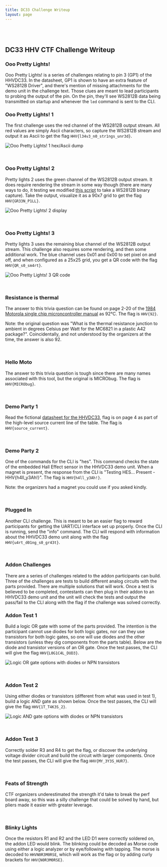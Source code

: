 ```yaml
---
title: DC33 Challenge Writeup
layout: page
---
```


<br/>
<br/>

## DC33 HHV CTF Challenge Writeup

### Ooo Pretty Lights!

Ooo Pretty Lights! is a series of challenges relating to pin 3 (GP1) of the HHVDC33. In the datasheet, GP1 is shown to have an extra feature of "WS2812B Driver", and there's mention of missing attachments for the demo unit in the challenge text. Those clues are meant to lead participants to probing the output of the pin. On the pin, they'll see WS2812B data being transmitted on startup and whenever the `led` command is sent to the CLI.

### Ooo Pretty Lights! 1

The first challenge uses the red channel of the WS2812B output stream. All red values are simply Ascii characters, so capture the WS2812B stream and output it as Ascii to get the flag `HHV{l34v3_n0_str1ngs_unr3d}`.

![Ooo Pretty Lights! 1 hex/Ascii dump](/assets/images/dc33/pretty_lights1.png)

<br/>

### Ooo Pretty Lights! 2

Pretty lights 2 uses the green channel of the WS2812B output stream. It does require rendering the stream in some way though (there are many ways to do, it testing we modified [this script](https://github.com/relwin/NeoPill/blob/main/stripsim.py) to take a WS2812B binary capture). Take the output, visualize it as a 90x7 grid to get the flag `HHV{GR33N_P1LL}`.

![Ooo Pretty Lights! 2 display](/assets/images/dc33/pretty_lights2.png)

<br/>

### Ooo Pretty Lights! 3

Pretty lights 3 uses the remaining blue channel of the WS2812B output stream. This challenge also requires some rendering, and then some additional work. The blue channel uses 0x01 and 0x00 to set pixel on and off, and when configured as a 25x25 grid, you get a QR code with the flag `HHV{QR_s0_sm4rt}`.

![Ooo Pretty Lights! 3 QR code](/assets/images/dc33/pretty_lights3.jpeg)

<br/>

### Resistance is thermal

The answer to this trivia question can be found on page 2-20 of the [1984 Motorola single chip microncontroller manual](https://archive.org/details/bitsavers_motoroladaipMicrocontrollerData_42672102/page/n39/mode/2up) as 92°C. The flag is `HHV{92}`.

Note: the original question was "What is the thermal resistance junction to ambient in degrees Celsius per Watt for the MC6821 in a plastic A42 package?". Coincidentally, and not understood by the organizers at the time, the answer is also 92.

<br/>

### Hello Moto

The answer to this trivia question is tough since there are many names associated with this tool, but the original is MICRObug. The flag is `HHV{MICRObug}`.

<br/>

### Demo Party 1

Read the fictional [datasheet for the HHVDC33](/assets/challenges/dc33/HHVDC33.pdf), flag is on page 4 as part of the high-level source current line of the table. The flag is `HHV{source_current}`.

<br/>

### Demo Party 2

One of the commands for the CLI is "hes". This command checks the state of the embedded Hall Effect sensor in the HHVDC33 demo unit. When a magnet is present, the response from the CLI is "Testing HES... Present - HHV{h4ll_y3Ah!}". The flag is `HHV{h4ll_y3Ah!}`.

Note: the organizers had a magnet you could use if you asked kindly.

<br/>

### Plugged In

Another CLI challenge. This is meant to be an easier flag to reward participants for getting the UART/CLI interface set up properly. Once the CLI is running, send the "info" command. The CLI will respond with information about the HHVDC33 demo unit along with the flag `HHV{u4rt_d01ng_s0_gr43t}`.

<br/>

### Addon Challenges

There are a series of challenges related to the addon participants can build. Three of the challenges are tests to build different analog circuits with the parts provided. There are multiple solutions that will work. Once a test is believed to be completed, contestants can then plug in their addon to an HHVDC33 demo unit and the unit will check the tests and output the pass/fail to the CLI along with the flag if the challenge was solved correctly.

### Addon Test 1

Build a logic OR gate with some of the parts provided. The intention is the participant cannot use diodes for both logic gates, nor can they use transistors for both logic gates, so one will use diodes and the other transistors (unless they dig components from the parts table). Below are the diode and transistor versions of an OR gate. Once the test passes, the CLI will give the flag `HHV{L0G1C4L_DUD3}`.

![Logic OR gate options with diodes or NPN transistors](/assets/images/dc33/OR_gates.png)

<br/>

### Addon Test 2

Using either diodes or transistors (different from what was used in test 1), build a logic AND gate as shown below. Once the test passes, the CLI will give the flag `HHV{1T_T4K3S_2}`.

![Logic AND gate options with diodes or NPN transistors](/assets/images/dc33/AND_gates.png)

<br/>

### Addon Test 3

Correctly solder R3 and R4 to get the flag, or discover the underlying voltage divider circuit and build the circuit with larger components. Once the test passes, the CLI will give the flag `HHV{MY_3Y3S_HUR7}`.

<br/>

### Feats of Strength

CTF organizers underestimated the strength it'd take to break the perf board away, so this was a silly challenge that could be solved by hand, but pliers made it easier with greater leverage.

<br/>

### Blinky Lights

Once the resistors R1 and R2 and the LED D1 were correctly soldered on, the addon LED would blink. The blinking could be decoded as Morse code using either a logic analyzer or by eye/following with tapping. The morse is decoded to `HHVN0R3M0RSE`, which will work as the flag or by adding curly brackets for `HHV{N0R3M0RSE}`.

<br/>
<br/>
